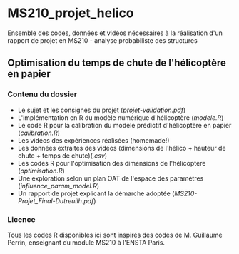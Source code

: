 # MS210_projet_helico
Ensemble des codes, données et vidéos nécessaires à la réalisation d'un rapport de projet en MS210 - analyse probabiliste des structures

## Optimisation du temps de chute de l'hélicoptère en papier
### Contenu du dossier

- Le sujet et les consignes du projet (*projet-validation.pdf*)
- L'implémentation en R du modèle numérique d'hélicoptère (*modele.R*)
- Le code R pour la calibration du modèle prédictif d'hélicoptère en papier (*calibration.R*)
- Les vidéos des expériences réalisées (homemade!)
- Les données extraites des vidéos (dimensions de l'hélico + hauteur de chute + temps de chute)(*.csv*)
- Les codes R pour l'optimisation des dimensions de l'hélicoptère (*optimisation.R*)
- Une exploration selon un plan OAT de l'espace des paramètres (*influence_param_model.R*)
- Un rapport de projet explicant la démarche adoptée (*MS210-Projet_Final-Dutreuilh.pdf*)

### Licence

Tous les codes R disponibles ici sont inspirés des codes de M. Guillaume Perrin, enseignant du module MS210 à l'ENSTA Paris.
